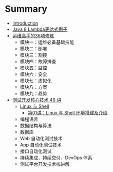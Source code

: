 # Summary

* [Introduction](README.md)
* [Java 8 Lambda表达式例子](java-8-lambod.md)
* [运维高手的36项修炼](yun-wei-gao-shou-de-36-xiang-xiu-lian.md)
  * 模块一：运维必备基础技能
  * 模块二：部署
  * 模块三：割接
  * 模块四：故障排查
  * 模块五：监控
  * 模块六：安全
  * 模块七：虚拟化
  * 模块八：方案
  * 模块九：趋势
* [测试开发核心技术 46 讲](ce-shi-kai-fa-he-xin-ji-zhu-46-jiang.md)
  * [Linux 与 Shell](ce-shi-kai-fa-he-xin-ji-zhu-46-jiang/linux-yu-shell.md)
    * [第01讲：Linux 与 Shell 环境搭建及介绍](ce-shi-kai-fa-he-xin-ji-zhu-46-jiang/linux-yu-shell/di-01-jiang-ff1a-linux-yu-shell-huan-jing-da-jian-ji-jie-shao.md)
  * 编程语言
  * 数据结构与算法
  * 数据库
  * Web 自动化测试技术
  * App 自动化测试技术
  * 接口自动化测试
  * 持续集成、持续交付、DevOps 体系
  * 测试平台开发技术栈讲解

